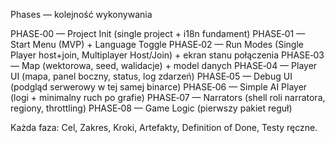 Phases — kolejność wykonywania

PHASE‑00 — Project Init (single project + i18n fundament)
PHASE‑01 — Start Menu (MVP) + Language Toggle
PHASE‑02 — Run Modes (Single Player host+join, Multiplayer Host/Join) + ekran stanu połączenia
PHASE‑03 — Map (wektorowa, seed, walidacje) + model danych
PHASE‑04 — Player UI (mapa, panel boczny, status, log zdarzeń)
PHASE‑05 — Debug UI (podgląd serwerowy w tej samej binarce)
PHASE‑06 — Simple AI Player (logi + minimalny ruch po grafie)
PHASE‑07 — Narrators (shell roli narratora, regiony, throttling)
PHASE‑08 — Game Logic (pierwszy pakiet reguł)

Każda faza: Cel, Zakres, Kroki, Artefakty, Definition of Done, Testy ręczne.
